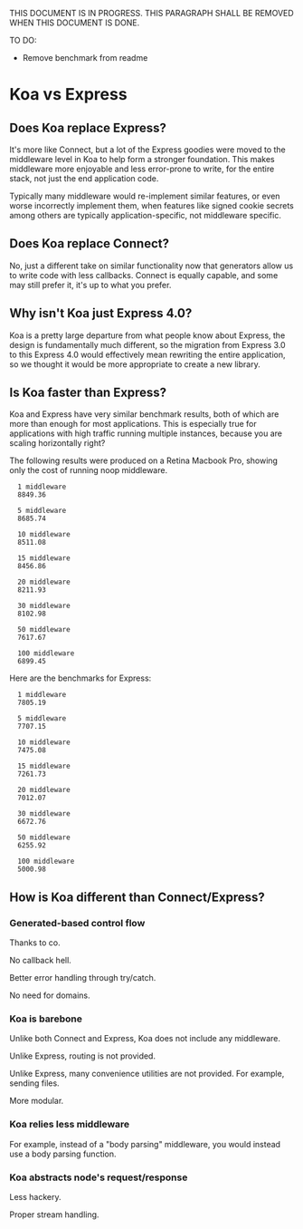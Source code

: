 
THIS DOCUMENT IS IN PROGRESS. THIS PARAGRAPH SHALL BE REMOVED WHEN THIS DOCUMENT IS DONE.

TO DO:

- Remove benchmark from readme

# Koa vs Express

## Does Koa replace Express?

  It's more like Connect, but a lot of the Express goodies
  were moved to the middleware level in Koa to help form
  a stronger foundation. This makes middleware more enjoyable
  and less error-prone to write, for the entire stack, not
  just the end application code.

  Typically many middleware would
  re-implement similar features, or even worse incorrectly implement them,
  when features like signed cookie secrets among others are typically application-specific,
  not middleware specific.

## Does Koa replace Connect?

  No, just a different take on similar functionality
  now that generators allow us to write code with less
  callbacks. Connect is equally capable, and some may still prefer it,
  it's up to what you prefer.

## Why isn't Koa just Express 4.0?

  Koa is a pretty large departure from what people know about Express,
  the design is fundamentally much different, so the migration from
  Express 3.0 to this Express 4.0 would effectively mean rewriting
  the entire application, so we thought it would be more appropriate
  to create a new library.

## Is Koa faster than Express?

  Koa and Express have very similar benchmark results, both of which are more than enough for most applications. This is especially true for applications with high traffic running multiple instances, because you are scaling horizontally right?

  The following results were produced on a Retina Macbook Pro, showing only the cost of running noop middleware.

```
  1 middleware
  8849.36

  5 middleware
  8685.74

  10 middleware
  8511.08

  15 middleware
  8456.86

  20 middleware
  8211.93

  30 middleware
  8102.98

  50 middleware
  7617.67

  100 middleware
  6899.45
```

  Here are the benchmarks for Express:

```
  1 middleware
  7805.19

  5 middleware
  7707.15

  10 middleware
  7475.08

  15 middleware
  7261.73

  20 middleware
  7012.07

  30 middleware
  6672.76

  50 middleware
  6255.92

  100 middleware
  5000.98
```

## How is Koa different than Connect/Express?

### Generated-based control flow

  Thanks to co.

  No callback hell.

  Better error handling through try/catch.

  No need for domains.

### Koa is barebone

  Unlike both Connect and Express, Koa does not include any middleware.

  Unlike Express, routing is not provided.

  Unlike Express, many convenience utilities are not provided. For example, sending files.

  More modular.

### Koa relies less middleware

  For example, instead of a "body parsing" middleware, you would instead use a body parsing function.

### Koa abstracts node's request/response

  Less hackery.

  Proper stream handling.
